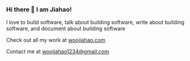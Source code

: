 ### Hi there 👋 I am Jiahao!

I love to build software, talk about building software, write about building software, and document about building software

Check out all my work at [woojiahao.com](https://woojiahao.com)

Contact me at <woojiahao1234@gmail.com>
